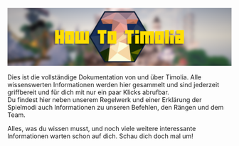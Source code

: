 ![Das HowTo](HowToTimolia.png)

Dies ist die vollständige Dokumentation von und über Timolia. Alle wissenswerten Informationen werden hier gesammelt und sind jederzeit griffbereit und für dich mit nur ein paar Klicks abrufbar.  
Du findest hier neben unserem Regelwerk und einer Erklärung der Spielmodi auch Informationen zu unseren Befehlen, den Rängen und dem Team.

Alles, was du wissen musst, und noch viele weitere interessante Informationen warten schon auf dich. Schau dich doch mal um!